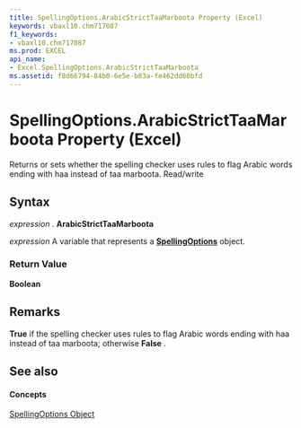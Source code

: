 ```yaml
---
title: SpellingOptions.ArabicStrictTaaMarboota Property (Excel)
keywords: vbaxl10.chm717087
f1_keywords:
- vbaxl10.chm717087
ms.prod: EXCEL
api_name:
- Excel.SpellingOptions.ArabicStrictTaaMarboota
ms.assetid: f8d66794-84b0-6e5e-b83a-fe462dd60bfd
---
```



# SpellingOptions.ArabicStrictTaaMarboota Property (Excel)

Returns or sets whether the spelling checker uses rules to flag Arabic words ending with haa instead of taa marboota. Read/write


## Syntax

 _expression_ . **ArabicStrictTaaMarboota**

 _expression_ A variable that represents a **[SpellingOptions](spellingoptions-object-excel.md)** object.


### Return Value

 **Boolean**


## Remarks

 **True** if the spelling checker uses rules to flag Arabic words ending with haa instead of taa marboota; otherwise **False** .


## See also


#### Concepts


[SpellingOptions Object](spellingoptions-object-excel.md)

